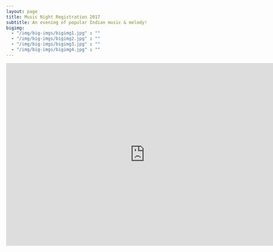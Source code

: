 ```yaml
---
layout: page
title: Music Night Registration 2017
subtitle: An evening of popular Indian music & melody!
bigimg:
  - "/img/big-imgs/bigimg1.jpg" : ""
  - "/img/big-imgs/bigimg2.jpg" : ""
  - "/img/big-imgs/bigimg3.jpg" : ""
  - "/img/big-imgs/bigimg4.jpg" : ""
---
```


<iframe src="https://docs.google.com/forms/d/e/1FAIpQLScXlfO2jc0zRjh95lrTuuXgk1-YIa2Ixg_0rxBN6HQ5MLQJMQ/viewform?embedded=true" width="760" height="500" frameborder="0" marginheight="0" marginwidth="0">Loading...</iframe>
